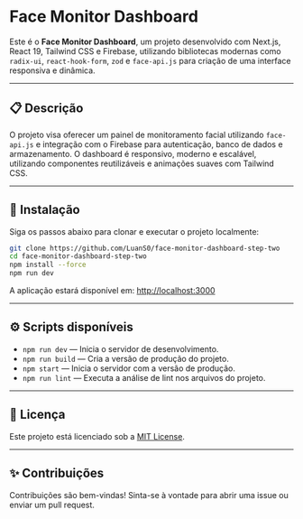 # Face Monitor Dashboard

Este é o **Face Monitor Dashboard**, um projeto desenvolvido com Next.js, React 19, Tailwind CSS e Firebase, utilizando bibliotecas modernas como `radix-ui`, `react-hook-form`, `zod` e `face-api.js` para criação de uma interface responsiva e dinâmica.

---

## 📋 Descrição

O projeto visa oferecer um painel de monitoramento facial utilizando `face-api.js` e integração com o Firebase para autenticação, banco de dados e armazenamento. O dashboard é responsivo, moderno e escalável, utilizando componentes reutilizáveis e animações suaves com Tailwind CSS.

---

## 💾 Instalação

Siga os passos abaixo para clonar e executar o projeto localmente:

```bash
git clone https://github.com/LuanS0/face-monitor-dashboard-step-two
cd face-monitor-dashboard-step-two
npm install --force
npm run dev
```

A aplicação estará disponível em: [http://localhost:3000](http://localhost:3000)

---

## ⚙️ Scripts disponíveis

- `npm run dev` — Inicia o servidor de desenvolvimento.
- `npm run build` — Cria a versão de produção do projeto.
- `npm start` — Inicia o servidor com a versão de produção.
- `npm run lint` — Executa a análise de lint nos arquivos do projeto.

---

## 📝 Licença

Este projeto está licenciado sob a [MIT License](LICENSE).

---

## ✨ Contribuições

Contribuições são bem-vindas! Sinta-se à vontade para abrir uma issue ou enviar um pull request.
